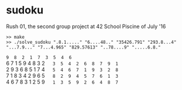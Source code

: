 # sudoku
Rush 01, the second group project at 42 School Piscine of July '16

`>> make`  
`>> ./solve_sudoku ".8.1....." "6....48.." "35426.791" "293.8...4" "...7.9..." "7...4.965" "829.57613" "..78....9" ".....6.8."`  
  
 `9  8  2  1  7  3  5  4  6`  
 6  7  1  5  9  4  8  3  2`  
 3  5  4  2  6  8  7  9  1`  
 2  9  3  6  8  5  1  7  4`  
 5  4  6  7  1  9  3  2  8`  
 7  1  8  3  4  2  9  6  5`  
 8  2  9  4  5  7  6  1  3`  
 4  6  7  8  3  1  2  5  9`  
 1  3  5  9  2  6  4  8  7`  

